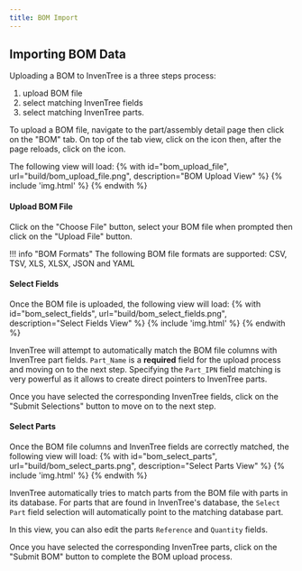 ```yaml
---
title: BOM Import
---
```


## Importing BOM Data

Uploading a BOM to InvenTree is a three steps process:

1. upload BOM file
0. select matching InvenTree fields
0. select matching InvenTree parts.

To upload a BOM file, navigate to the part/assembly detail page then click on the "BOM" tab. On top of the tab view, click on the <span class='fas fa-edit'></span> icon then, after the page reloads, click on the <span class='fas fa-file-upload'></span> icon.

The following view will load:
{% with id="bom_upload_file", url="build/bom_upload_file.png", description="BOM Upload View" %}
{% include 'img.html' %}
{% endwith %}

#### Upload BOM File

Click on the "Choose File" button, select your BOM file when prompted then click on the "Upload File" button.

!!! info "BOM Formats"
	The following BOM file formats are supported: CSV, TSV, XLS, XLSX, JSON and YAML

#### Select Fields

Once the BOM file is uploaded, the following view will load:
{% with id="bom_select_fields", url="build/bom_select_fields.png", description="Select Fields View" %}
{% include 'img.html' %}
{% endwith %}

InvenTree will attempt to automatically match the BOM file columns with InvenTree part fields. `Part_Name` is a **required** field for the upload process and moving on to the next step. Specifying the `Part_IPN` field matching is very powerful as it allows to create direct pointers to InvenTree parts.

Once you have selected the corresponding InvenTree fields, click on the "Submit Selections" button to move on to the next step.

#### Select Parts

Once the BOM file columns and InvenTree fields are correctly matched, the following view will load:
{% with id="bom_select_parts", url="build/bom_select_parts.png", description="Select Parts View" %}
{% include 'img.html' %}
{% endwith %}

InvenTree automatically tries to match parts from the BOM file with parts in its database. For parts that are found in InvenTree's database, the `Select Part` field selection will automatically point to the matching database part.

In this view, you can also edit the parts `Reference` and `Quantity` fields.

Once you have selected the corresponding InvenTree parts, click on the "Submit BOM" button to complete the BOM upload process.
